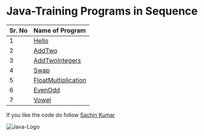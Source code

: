 # Java-Training Programs in Sequence
|Sr. No| Name of Program|
| :----| :--------------|
|1|[Hello](https://github.com/iamsacstar/Java-Training/blob/main/1.%20Hello.java)|
|2|[AddTwo](https://github.com/iamsacstar/Java-Training/blob/main/2.%20AddTwo.java)|
|3|[AddTwoIntegers](https://github.com/iamsacstar/Java-Training/blob/main/3.%20AddTwoIntegers.java)|
|4|[Swap](https://github.com/iamsacstar/Java-Training/blob/main/4.%20Swap.java)|
|5|[FloatMultiplication](https://github.com/iamsacstar/Java-Training/blob/main/5.%20FloatMultiplication.java)|
|6|[EvenOdd](https://github.com/iamsacstar/Java-Training/blob/main/6.%20EvenOdd.java)|
|7|[Vowel](https://github.com/iamsacstar/Java-Training/blob/main/7.%20Vowel.java)|
If you like the code do follow [Sachin Kumar](https://linkedin.com/in/isachin2008)

![Java-Logo](https://user-images.githubusercontent.com/110603659/200104297-517ae7e2-db59-4a7e-af9a-66f7d3b7daec.png)

